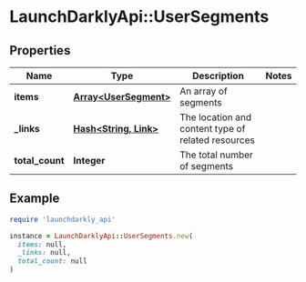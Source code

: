 # LaunchDarklyApi::UserSegments

## Properties

| Name | Type | Description | Notes |
| ---- | ---- | ----------- | ----- |
| **items** | [**Array&lt;UserSegment&gt;**](UserSegment.md) | An array of segments |  |
| **_links** | [**Hash&lt;String, Link&gt;**](Link.md) | The location and content type of related resources |  |
| **total_count** | **Integer** | The total number of segments |  |

## Example

```ruby
require 'launchdarkly_api'

instance = LaunchDarklyApi::UserSegments.new(
  items: null,
  _links: null,
  total_count: null
)
```

